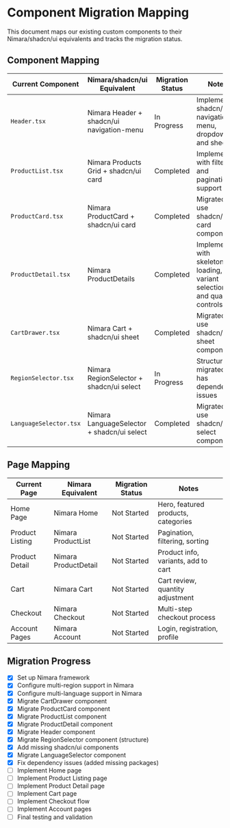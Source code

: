 # Component Migration Mapping

This document maps our existing custom components to their Nimara/shadcn/ui equivalents and tracks the migration status.

## Component Mapping

| Current Component | Nimara/shadcn/ui Equivalent | Migration Status | Notes |
|-------------------|----------------------------|------------------|-------|
| `Header.tsx` | Nimara Header + shadcn/ui navigation-menu | In Progress | Implemented shadcn/ui navigation menu, dropdown, and sheets |
| `ProductList.tsx` | Nimara Products Grid + shadcn/ui card | Completed | Implemented with filtering and pagination support |
| `ProductCard.tsx` | Nimara ProductCard + shadcn/ui card | Completed | Migrated to use shadcn/ui card component |
| `ProductDetail.tsx` | Nimara ProductDetails | Completed | Implemented with skeleton loading, variant selection, and quantity controls |
| `CartDrawer.tsx` | Nimara Cart + shadcn/ui sheet | Completed | Migrated to use shadcn/ui sheet component |
| `RegionSelector.tsx` | Nimara RegionSelector + shadcn/ui select | In Progress | Structure migrated but has dependency issues |
| `LanguageSelector.tsx` | Nimara LanguageSelector + shadcn/ui select | Completed | Migrated to use shadcn/ui select component |

## Page Mapping

| Current Page | Nimara Equivalent | Migration Status | Notes |
|--------------|-------------------|------------------|-------|
| Home Page | Nimara Home | Not Started | Hero, featured products, categories |
| Product Listing | Nimara ProductList | Not Started | Pagination, filtering, sorting |
| Product Detail | Nimara ProductDetail | Not Started | Product info, variants, add to cart |
| Cart | Nimara Cart | Not Started | Cart review, quantity adjustment |
| Checkout | Nimara Checkout | Not Started | Multi-step checkout process |
| Account Pages | Nimara Account | Not Started | Login, registration, profile |

## Migration Progress

- [x] Set up Nimara framework
- [x] Configure multi-region support in Nimara
- [x] Configure multi-language support in Nimara
- [x] Migrate CartDrawer component
- [x] Migrate ProductCard component
- [x] Migrate ProductList component
- [x] Migrate ProductDetail component
- [x] Migrate Header component
- [x] Migrate RegionSelector component (structure)
- [x] Add missing shadcn/ui components
- [x] Migrate LanguageSelector component
- [x] Fix dependency issues (added missing packages)
- [ ] Implement Home page
- [ ] Implement Product Listing page
- [ ] Implement Product Detail page
- [ ] Implement Cart page
- [ ] Implement Checkout flow
- [ ] Implement Account pages
- [ ] Final testing and validation 